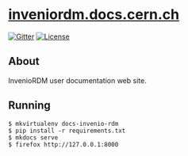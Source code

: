 # [inveniordm.docs.cern.ch](https://inveniordm.docs.cern.ch)

[![Gitter](https://badges.gitter.im/Join%20Chat.svg)](https://gitter.im/inveniosoftware/InvenioRDM?utm_source=badge&utm_medium=badge&utm_campaign=pr-badge) [![License](https://img.shields.io/github/license/inveniosoftware/InvenioRDM.svg)](https://github.com/inveniosoftware/docs-invenio-rdm/blob/master/LICENSE)

## About

InvenioRDM user documentation web site.

## Running

```console
$ mkvirtualenv docs-invenio-rdm
$ pip install -r requirements.txt
$ mkdocs serve
$ firefox http://127.0.0.1:8000
```
